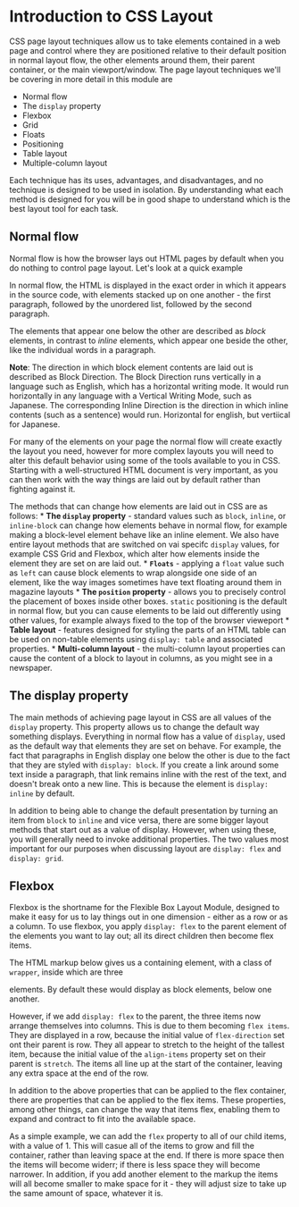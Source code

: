 # Introduction to CSS Layout #
CSS page layout techniques allow us to take elements contained in a web page and control where they are positioned relative to their default position in normal layout flow, the other elements around them, their parent container, or the main viewport/window. The page layout techniques we'll be covering in more detail in this module are
  * Normal flow
  * The `display` property
  * Flexbox
  * Grid
  * Floats
  * Positioning
  * Table layout
  * Multiple-column layout

  Each technique has its uses, advantages, and disadvantages, and no technique is designed to be used in isolation. By understanding what each method is designed for you will be in good shape to understand which is the best layout tool for each task.

  ## Normal flow ##
  Normal flow is how the browser lays out HTML pages by default when you do nothing to control page layout. Let's look at a quick example

  In normal flow, the HTML is displayed in the exact order in which it appears in the source code, with elements stacked up on one another - the first paragraph, followed by the unordered list, followed by the second paragraph.

  The elements that appear one below the other are described as *block* elements, in contrast to *inline* elements, which appear one beside the other, like the individual words in a paragraph.

  **Note**: The direction in which block element contents are laid out is described as Block Direction. The Block Direction runs vertically in a language such as English, which has a horizontal writing mode. It would run horizontally in any language with a Vertical Writing Mode, such as Japanese. The corresponding Inline Direction is the direction in which inline contents (such as a sentence) would run. Horizontal for english, but vertiical for Japanese.

  For many of the elements on your page the normal flow will create exactly the layout you need, however for more complex layouts you will need to alter this default behavior using some of the tools available to you in CSS. Starting with a well-structured HTML document is very important, as you can then work with the way things are laid out by default rather than fighting against it.

  The methods that can change how elements are laid out in CSS are as follows:
    * **The `display` property** - standard values such as `block`, `inline`, or `inline-block` can change how elements behave in normal flow, for example making a block-level element behave like an inline element. We also have entire layout methods that are switched on vai specifc `display` values, for example CSS Grid and Flexbox, which alter how elements inside the element they are set on are laid out.
    * **`Floats`** - applying a `float` value such as `left` can cause block elements to wrap alongside one side of an element, like the way images sometimes have text floating around them in magazine layouts
    * **The `position` property** - allows you to precisely control the placement of boxes inside other boxes. `static` positioning is the default in normal flow, but you can cause elements to be laid out differently using other values, for example always fixed to the top of the browser vieweport
    * **Table layout** - features designed for styling the parts of an HTML table can be used on non-table elements using `display: table` and associated properties.
    * **Multi-column layout** - the multi-column layout properties can cause the content of a block to layout in columns, as you might see in a newspaper.

## The display property ##
The main methods of achieving page layout in CSS are all values of the `display` property. This property allows us to change the default way something displays. Everything in normal flow has a value of `display`, used as the default way that elements they are set on behave. For example, the fact that paragraphs in English display one below the other is due to the fact that they are styled with `display: block`. If you create a link around some text inside a paragraph, that link remains inline with the rest of the text, and doesn't break onto a new line. This is because the <a> element is `display: inline` by default.

In addition to being able to change the default presentation by turning an item from `block` to `inline` and vice versa, there are some bigger layout methods that start out as a value of display. However, when using these, you will generally need to invoke additional properties. The two values most important for our purposes when discussing layout are `display: flex` and `display: grid`.

## Flexbox ##
Flexbox is the shortname for the Flexible Box Layout Module, designed to make it easy for us to lay things out in one dimension - either as a row or as a column. To use flexbox, you apply `display: flex` to the parent element of the elements you want to lay out; all its direct children then become flex items.

The HTML markup below gives us a containing element, with a class of `wrapper`, inside which are three <div> elements. By default these would display as block elements, below one another.

However, if we add `display: flex` to the parent, the three items now arrange themselves into columns. This is due to them becoming `flex items`. They are displayed in a row, because the initial value of `flex-direction` set ont their parent is row. They all appear to stretch to the height of the tallest item, because the initial value of the `align-items` property set on their parent is `stretch`. The items all line up at the start of the container, leaving any extra space at the end of the row.

In addition to the above properties that can be applied to the flex container, there are properties that can be applied to the flex items. These properties, among other things, can change the way that items flex, enabling them to expand and contract to fit into the available space.

As a simple example, we can add the `flex` property to all of our child items, with a value of 1. This will casue all of the items to grow and fill the container, rather than leaving space at the end. If there is more space then the items will become widerr; if there is less space they will become narrower. In addition, if you add another element to the markup the items will all become smaller to make space for it - they will adjust size to take up the same amount of space, whatever it is.